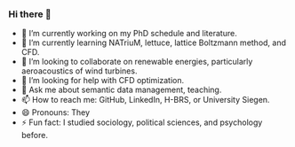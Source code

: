 ### Hi there 👋

<!--
**PhiSpel/PhiSpel** is a ✨ _special_ ✨ repository because its `README.md` (this file) appears on your GitHub profile.

Here are some ideas to get you started:
-->

- 🔭 I’m currently working on my PhD schedule and literature. 
- 🌱 I’m currently learning NATriuM, lettuce, lattice Boltzmann method, and CFD.
- 👯 I’m looking to collaborate on renewable energies, particularly aeroacoustics of wind turbines.
- 🤔 I’m looking for help with CFD optimization.
- 💬 Ask me about semantic data management, teaching. 
- 📫 How to reach me: GitHub, LinkedIn, H-BRS, or University Siegen. 
- 😄 Pronouns: They
- ⚡ Fun fact: I studied sociology, political sciences, and psychology before. 

